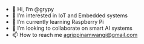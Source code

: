 - 👋 Hi, I’m @grypy
- 👀 I’m interested in IoT and Embedded systems
- 🌱 I’m currently learning Raspberry Pi
- 💞️ I’m looking to collaborate on smart AI systems
- 📫 How to reach me agrippinamwangi@gmail.com

<!---
grypy/grypy is a ✨ special ✨ repository because its `README.md` (this file) appears on your GitHub profile.
You can click the Preview link to take a look at your changes.
--->
